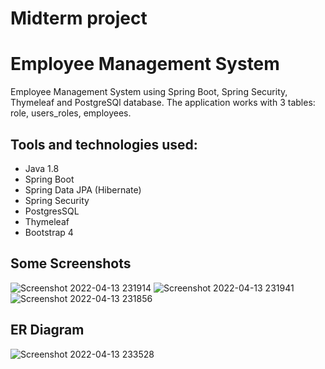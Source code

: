 # Midterm project 
# Employee Management System
Employee Management System using Spring Boot, Spring Security, Thymeleaf and PostgreSQl database. 
The application works with 3 tables: role, users_roles, employees. 



## Tools and technologies used:
- Java 1.8
- Spring Boot
- Spring Data JPA (Hibernate)
- Spring Security
- PostgresSQL
- Thymeleaf
- Bootstrap 4

## Some Screenshots
![Screenshot 2022-04-13 231914](https://user-images.githubusercontent.com/75944814/163237543-33d653d9-676d-4f13-b63f-7674356e4f9c.png)
![Screenshot 2022-04-13 231941](https://user-images.githubusercontent.com/75944814/163237554-4a23ead6-4327-4910-b953-b12ebca4e433.png)
![Screenshot 2022-04-13 231856](https://user-images.githubusercontent.com/75944814/163237556-1728020c-91f1-447a-ba22-26683d126781.png)

## ER Diagram
![Screenshot 2022-04-13 233528](https://user-images.githubusercontent.com/75944814/163238177-62379770-a4c0-40f5-b962-eca3b4d4712a.png)

